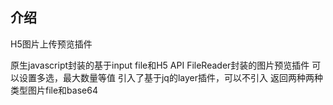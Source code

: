 介绍
---------------------------
H5图片上传预览插件

原生javascript封装的基于input file和H5 API FileReader封装的图片预览插件
可以设置多选，最大数量等值
引入了基于jq的layer插件，可以不引入
返回两种两种类型图片file和base64

